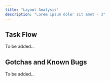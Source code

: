 ```yaml
---
title: "Layout Analysis"
description: "Lorem ipsum dolor sit amet - 3"
---
```


## Task Flow

To be added...

## Gotchas and Known Bugs

To be added...
